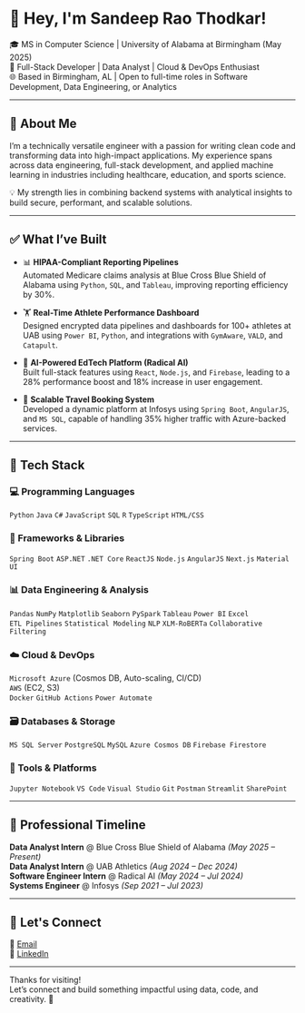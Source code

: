 # 👋 Hey, I'm Sandeep Rao Thodkar!

🎓 MS in Computer Science | University of Alabama at Birmingham (May 2025)  
🔧 Full-Stack Developer | Data Analyst | Cloud & DevOps Enthusiast  
🌐 Based in Birmingham, AL | Open to full-time roles in Software Development, Data Engineering, or Analytics

---

## 🚀 About Me

I’m a technically versatile engineer with a passion for writing clean code and transforming data into high-impact applications. My experience spans across data engineering, full-stack development, and applied machine learning in industries including healthcare, education, and sports science.

💡 My strength lies in combining backend systems with analytical insights to build secure, performant, and scalable solutions.

---

## ✅ What I’ve Built

- 📊 **HIPAA-Compliant Reporting Pipelines**  
  Automated Medicare claims analysis at Blue Cross Blue Shield of Alabama using `Python`, `SQL`, and `Tableau`, improving reporting efficiency by 30%.

- 🏋️ **Real-Time Athlete Performance Dashboard**  
  Designed encrypted data pipelines and dashboards for 100+ athletes at UAB using `Power BI`, `Python`, and integrations with `GymAware`, `VALD`, and `Catapult`.

- 🧠 **AI-Powered EdTech Platform (Radical AI)**  
  Built full-stack features using `React`, `Node.js`, and `Firebase`, leading to a 28% performance boost and 18% increase in user engagement.

- 🧳 **Scalable Travel Booking System**  
  Developed a dynamic platform at Infosys using `Spring Boot`, `AngularJS`, and `MS SQL`, capable of handling 35% higher traffic with Azure-backed services.

---

## 🧰 Tech Stack

### 💻 Programming Languages  
`Python` `Java` `C#` `JavaScript` `SQL` `R` `TypeScript` `HTML/CSS`

### 🧱 Frameworks & Libraries  
`Spring Boot` `ASP.NET` `.NET Core` `ReactJS` `Node.js` `AngularJS` `Next.js` `Material UI`

### 📊 Data Engineering & Analysis  
`Pandas` `NumPy` `Matplotlib` `Seaborn` `PySpark` `Tableau` `Power BI` `Excel`  
`ETL Pipelines` `Statistical Modeling` `NLP` `XLM-RoBERTa` `Collaborative Filtering`

### ☁️ Cloud & DevOps  
`Microsoft Azure` (Cosmos DB, Auto-scaling, CI/CD)  
`AWS` (EC2, S3)  
`Docker` `GitHub Actions` `Power Automate`

### 🗃️ Databases & Storage  
`MS SQL Server` `PostgreSQL` `MySQL` `Azure Cosmos DB` `Firebase Firestore`

### 🧪 Tools & Platforms  
`Jupyter Notebook` `VS Code` `Visual Studio` `Git` `Postman` `Streamlit` `SharePoint`

---

## 💼 Professional Timeline

**Data Analyst Intern** @ Blue Cross Blue Shield of Alabama *(May 2025 – Present)*  
**Data Analyst Intern** @ UAB Athletics *(Aug 2024 – Dec 2024)*  
**Software Engineer Intern** @ Radical AI *(May 2024 – Jul 2024)*  
**Systems Engineer** @ Infosys *(Sep 2021 – Jul 2023)*

---

## 🔗 Let's Connect

📧 [Email](mailto:sandeepthodkar@gmail.com)  
🔗 [LinkedIn](https://www.linkedin.com/in/thodkarsandeeprao/)  

---

Thanks for visiting!  
Let’s connect and build something impactful using data, code, and creativity. 🚀
